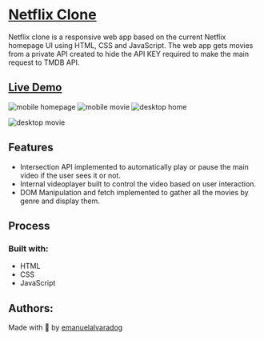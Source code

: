 # [Netflix Clone](https://emanuelalvaradog.github.io/netflix-clone/)
Netflix clone is a responsive web app based on the current Netflix homepage UI using HTML, CSS and JavaScript. The web app gets movies from a private API created to hide the API KEY required to make the main request to TMDB API. 

## [Live Demo](https://emanuelalvaradog.github.io/netflix-clone/)
![mobile homepage](https://lh3.googleusercontent.com/UQrbcxY7l5iNa0kJoShMADmq9ZfIfUAwCKjtUwyD-0skg4Ug_foPqmBJ8SeTX-KQFhq-ulUg94dt-oQLEgxz6GrB8Mfphb8n46m51WRiYd14fOlz7TFtZZONSe2gEMOs_o8qdpFT6F_bZgEy4F5TvFSIl39CrWCgzfgCISolGFeDkD2Mt1omPBNXojg_ftWmJ8rE-6AF4bFgy-7SBydsfED8uZ1ANfWQ0sqlIkqV1pTsN0eM6pbABZ_SuOI2O7LgKODl2EI6q1oiRe4CPJzhTJK814KotvowqHPWGev6uEM2OfP0pgqFcJ5qwgoz0u9vv4FB6qDlOyGV07WKv6CuqsKqWDUNNsdyFZqLmwf6eLefzDDRkY6phYm8928KMRQhsKv_vHnxrWIFQlE6AdmMqP7s-kafiq2x3gUhh0zPV0sXLv52MAInz6CvyZEVSqgNiCRYh1Qpr5esOMnMVst9Ph-mKmLwuXn1fAb-XtXbBd6SSOJ-Mnw56qD6aSnP7rpC0lvXhyUEYV2vlbKJrwPuoKjhSiJRCOKjHvmvcOYtyYOZaPgAzNSlIaqZZorv6DIcWpt6kDRDoX2V_rvgv9BTyxHjuLL8LHIH_KwSYF6wyToP2WIHAXCsZIYEg5157b0eHnks7CER-m9JgXMQzDe9QFOWi_32PdWqJeIRCaBtLEkP3Mzy1377LFsHvobIaU4UmxgaI0Diws09bk_6r2SubbV0U92q8LFqkSNwtOmnPjlumwYWunhfmQfsfyIc0wYaaCL-kbT2_sgayMf2uwJwH48Ar4R-5-juIuJoHDllo0oSJ4gPun05QYdqmt88fbn_4fYpHqzotr6ugksdbbqjGuoQkn3lDgKnM0B1dHx5y4atRGBdmeqEhwPCnK0N1hUwVNx7WY9C7f-uqsNCCJAaFP9TPCnu-8KwUKIivf0n_SxX644oFQ5Ts3TKuTBNuorFMfGMFb_D5aMxNmO8eao9RGNfSKND0hhGiAgrQJI5ujXlhIWVNby7q7gQ_iow0j-DFSm7BqA2tDPtkJLuQD-AeQ=w316-h617-no?authuser=0)
![mobile movie](https://lh3.googleusercontent.com/D7PzKOBvFKJTFdWYj9w8u0VQs7g9WX-Yspgb5xlpvJp37XrX7DTTRiEPjhs5biTsxc-ezBgPqzD08C1q56Mbro4-s403RfRHZcP7BJS7uZNCqeBdWyhB-ghI5gcCkEJ9EcLwgdMScNBX49IwL6ZHiCaDSB2SwTICf5Dk1tt2zryIeH1tGV81IwKzjCe_YWUP31zdnuzWZLkikvUOmOzWP-5BNwbE22pkGFuCb1AshsKoSB7K7CpmxbK1l7FTuGrfbB5hXe1m_lMTBC3k9ApV7vLlw5KPWG1ergcWilpYqhFX8y8keHRax1qyCZheaLfbYwZjrUgqOPm0IZH3xnDzgCOacg6grigJAfCSD4qykUbTB2rziMTVAdKbjEkyaY8Ve7bKwiXMK95jLzcGEJZqtY0fTD5mr_DATgGq8NaHa3Tbzp_QP0fe-V4hyNuibYzseJqde6wqfBrSjxIqiw6hmvTkvUqm3yIb6XTSpC5EFK-gjVFpVgazuyN9MJ6pkbWQTcUS_i68CSCLisQDP3-EF4Jn0kIU0t2L0F-2CxC83FE58N0DzXZtm6fouk9O9ukJBwNa1LQMoT-zc-U2VEfPWuf5qBkn-UMpsT_M0YxNPLbNP_JSy-RUHyUVwRn4lOKN4MeRDqYDp-k4OHTH9I1qCM6zU7iJUv5FoocwxSVT9jir7LGyn6XgjcW14o_gZBGoJJZGPi3_buA2-6WS_vy332254GTJ8mIUEeN51l-_9vNFFKkMD-vWu8sN6dHaenjZ1AQC2YKSk_L007GOXnANppWyqlR4wtFm0Wr9tQGVslmrv8YaA-Nvc3vVsQLb5cJBhVreFiOhGQUeLcGXd9SMcNyPEHzGTvp-B4yX1IVW-IfGwkXo3Tvs1KyanSOqql1ejOT-22_KMHD3KH8BH2ZzQcy_A_XqAoTndilFmxVK6ybCw_gVTh0r7YU6v_NNj0hy6pnW30WOkJVxyyuXr8E6xdHCFN6KYTpP9z5dLpCfqICtu_ZKJXb1x7LfB5ye9qFCgDf8Gnr1Snvfs2pmHJ4JKQ=w423-h614-no?authuser=0)
![desktop home](https://lh3.googleusercontent.com/enXE_WqysdGsrotM928QDW2G_Afcks7VWoSUet4St_uw7LUivFTxmsAVdtXlerN4Mntq3oKMJx4CgVg8o_-aao52bKrPXiQR_bxfxvc5DzY3syXAujL0fSJD64L_0VbBI1UuuEtnPdvscG3wvqBXiS5CxQjNjjEabhIEldjrEHCiCAD9GavephRwWqQu-Mg3iqSQ9RgxB6AZizd3S1qWaAwq33cFCfer2Q2YrFTwfSG1EsIIVfbwBP94CaY5pg8GtziViPuNC2EzYkpSwwHPrCwnSL5PlnLLx8yxfR1nJvthncEISeT2NWXguwKSXJlukz41R1VZ6526-48o6xaQyD2VXZp-bhHI6syjWei1guu7wXZ2Nl72IrzCZPPgUTUcY6NQvgwRLzFxNqyDDi3cqueLGMNeuhHDgavkhUwCMVPxQw9WGIJpkX5D3k7LopiQz7zWd0cCVG5m_74ycteAutYvEBmLIHLXS2IjloL1-zzrE49UN6Ioboarjwxy5XEZO4CdqBM0fqeLke_UxKIs01dbM6TH9NLFly-WH44FupAHmvDBeSgXWFgeg4e4AzIismHtcQzRn3pi3PeSc7WPwySOz6FbrNQEpYUAvmOAKZyQDHzm4dPjNdDLLhB2w3V2NwdU3VNglhZcsQ8lCcOHAbmAMhq8Vsq_ieN58tlkVU5N4S2LnzqFADV8yNnBakvuNNLahK5IXVApgrNToFhIwCdHstuRd8P4R0q6rghH0FktpszYSdcknWKKWppDSEOSKRzKWh5GPNxUUzDrBF5CvCRw4MXvtYx8iyzDY_4hw5SWHkZF0GR82EKQVCBjzhubfwZ3M8TCL8tLYCG_qgai7Tpufbhvh0xbcDhq_lUNLqJ_yU4uuMjpAZNk1iNuXgLlEvIQVn7k6TBLIpjUneHbCAwKnT3ZaIVwt5MSE2oJHLWT3CTEueUsKeRl7-Trt5S-yGnsQYauNL6VaujpYmz9NXXXx9jWILEeLmLKDZTNIEAHZ9PVzfzT1qQ1PH60p034K7wEv38w0TRuZEdbANfo6A=w1338-h699-no?authuser=0)

![desktop movie](https://lh3.googleusercontent.com/m-AIAc_vYvpc6qUSFTImqtjPyg_-mEbrb9HmG8sBPl3wPAVyNTZ6Dv27ohm9xLumTiHVGVsraw1CkMd73pnze2BRgnd4QRBl64yrKHqEbU1QwZVbPBFJvB_PruZfMgBacqXee-BGp_v3PlB4q0VkEpO1Cy2_pNCJIPKXhm5lSQmWVmZFopLkSuYuL-wt1OuXnuF3rGqazV0fWqWd6aw_xUiLcotLrqLIMs7C3Ds3ePLBUgXfEUdbw3sdKb0EcZnQkrpUaz1nVj-z5zzJAoDFx87nRAMwcaZrmj4INvvB2igb4yZ9qTskKamnkjnt8czPRQB8WtSDJ1yFTPV9k7iT7PYiuDsbDeH2XVWIq62WbR3ZXciZEvTek247jBvffgAhHXroPke7FOI2btYCu22dUlTEwR6ZRvxiJLfMwidtQQsk2FiEaCVJbwwbQYUOsCHV5G_C1gntKVS7Z8DcVxzcmbXZTIOqo_y8jmOZzdbIC0UicydGqMRgA83vd8e_8eb5qbvFlG307HLfQ0g9v_LY94oZqaWAXfwGbFbmMLwtl-nYNcyrHruC_AgX_lug2upsHVMsVOl4P7M9vuY24itTA_6ZZzmrOXv_RAY6gdKemv6Rf8wGy9Jpne7dkoVF6NOUZwIezR6KqJQxWbN1KOju1HpcSXO69A4J7doYRSMwS8-XvthXOQsMSU9fdpeqU9MLt7UuaO6-0jMuYPQbOgCBZCnuy7qZG8kGn5kefpAy65EYojD8LE1rK3m6uGIQOn8biLNWImCAdKkdIAj1rhCCc-H_Z6kT08K5JuaVxEBxjY4cz7joD-bNhz55iOEUyeYdcPnSLgYwcR1pSKgWYWhuH1fA0IAKfPiKCvEiHtFXFFk=w1338-h699-no?authuser=0)
## Features
- Intersection API implemented to automatically play or pause the main video if the user sees it or not.
- Internal videoplayer built to control the video based on user interaction.
- DOM Manipulation and fetch implemented to gather all the movies by genre and display them.

## Process
### Built with:
- HTML
- CSS
- JavaScript

## Authors:
Made with 💜 by [emanuelalvaradog](https://github.com/emanuelalvaradog)
